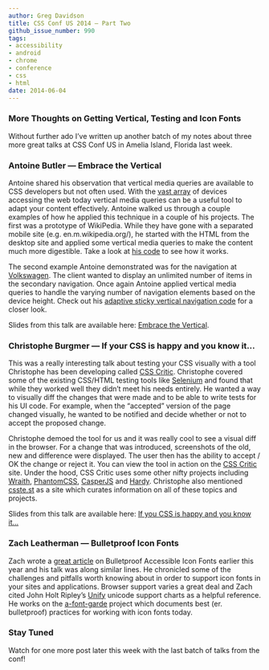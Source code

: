```yaml
---
author: Greg Davidson
title: CSS Conf US 2014 — Part Two
github_issue_number: 990
tags:
- accessibility
- android
- chrome
- conference
- css
- html
date: 2014-06-04
---
```


### More Thoughts on Getting Vertical, Testing and Icon Fonts

Without further ado I’ve written up another batch of my notes about three more great talks at CSS Conf US in Amelia Island, Florida last week.

### Antoine Butler — Embrace the Vertical

Antoine shared his observation that vertical media queries are available to CSS developers but not
often used. With the [vast array](https://opensignal.com/reports/fragmentation-2013/)
of devices accessing the web today vertical media queries can be a useful tool to adapt your content effectively. Antoine walked us through a couple examples of how he applied this technique in a couple of his projects. The first was a prototype of WikiPedia. While they have gone with a separated mobile site (e.g. en.m.wikipedia.org/), he started with the HTML from the desktop site and applied some vertical media queries to make the content much more digestible. Take a look at [his code](https://codepen.io/aebsr/pen/BapraL) to see how it works.

The second example Antoine demonstrated was for the navigation at [Volkswagen](http://www.vw.com/). The client wanted to display an unlimited number of items in the secondary navigation. Once again Antoine applied vertical media queries to handle the varying number of navigation elements based on the device height. Check out his [adaptive sticky vertical navigation code](https://codepen.io/aebsr/pen/MWpjoM) for a closer look.

Slides from this talk are available here: [Embrace the Vertical](https://speakerdeck.com/aebsr/embrace-the-vertical).

### Christophe Burgmer — If your CSS is happy and you know it...

This was a really interesting talk about testing your CSS visually with a tool Christophe has been developing called [CSS Critic](http://cburgmer.github.io/csscritic/). Christophe covered some of the existing CSS/HTML testing tools like [Selenium](http://docs.seleniumhq.org/) and found that while they worked well they didn’t meet his needs entirely. He wanted a way to visually diff the changes that were made and to be able to write tests for his UI code. For example, when the “accepted” version of the page changed visually, he wanted to be notified and decide whether or not to accept the proposed change.

Christophe demoed the tool for us and it was really cool to see a visual diff in the browser. For a change that was introduced, screenshots of the old, new and difference were displayed. The user then has the ability to accept / OK the change or reject it. You can view the tool in action on the [CSS Critic](http://cburgmer.github.io/csscritic/) site. Under the hood, CSS Critic uses some other nifty projects including [Wraith](https://github.com/BBC-News/wraith), [PhantomCSS](https://github.com/Huddle/PhantomCSS), [CasperJS](http://casperjs.org/) and [Hardy](https://web.archive.org/web/20160728015647/http://hardy.io/). Christophe also mentioned [csste.st](http://csste.st/) as a site which curates information on all of these topics and projects.

Slides from this talk are available here: [If you CSS is happy and you know it...](http://cburgmer.github.io/csscritic/cssconf2014/#/step-1)

### Zach Leatherman — Bulletproof Icon Fonts

Zach wrote a [great article](https://filamentgroup.com/lab/bulletproof_icon_fonts.html) on Bulletproof Accessible Icon Fonts earlier this year and his talk was along similar lines. He chronicled some of the challenges and pitfalls worth knowing about in order to support icon fonts in your sites and applications. Browser support varies a great deal and Zach cited John Holt Ripley’s [Unify](https://web.archive.org/web/20161125011236/http://unicode.johnholtripley.co.uk:80/all/) unicode support charts as a helpful reference. He works on the [a-font-garde](https://github.com/filamentgroup/a-font-garde) project which documents best (er. bulletproof) practices for working with icon fonts today.

### Stay Tuned

Watch for one more post later this week with the last batch of talks from the conf!
